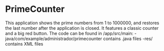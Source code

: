 # PrimeCounter
This application shows the prime numbers from 1 to 1000000, and restores the last number after the application is closed. It features a classic counter and a big red button.
The code can be found in /app/src/main:
-java/com/example/administrador/primecounter contains .java files
-res/ contains XML files
